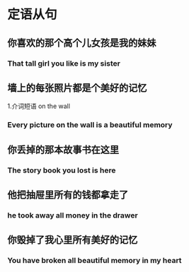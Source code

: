 # 定语从句
## 你喜欢的那个高个儿女孩是我的妹妹

### That tall girl you like is my sister

## 墙上的每张照片都是个美好的记忆

  1.介词短语 on the wall
###  Every picture on the wall is a beautiful memory

## 你丢掉的那本故事书在这里
### The story book you lost is here 

## 他把抽屉里所有的钱都拿走了
### he took away all money in the drawer

## 你毁掉了我心里所有美好的记忆
### You have broken all beautiful memory in my heart